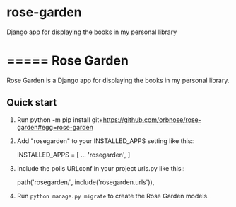 # rose-garden
Django app for displaying the books in my personal library

=====
Rose Garden
=====

Rose Garden is a Django app for displaying the books in my personal library.


Quick start
-----------
1. Run python -m pip install git+https://github.com/orbnose/rose-garden#egg=rose-garden

1. Add "rosegarden" to your INSTALLED_APPS setting like this::

    INSTALLED_APPS = [
        ...
        'rosegarden',
    ]

2. Include the polls URLconf in your project urls.py like this::

    path('rosegarden/', include('rosegarden.urls')),

3. Run ``python manage.py migrate`` to create the Rose Garden models.
